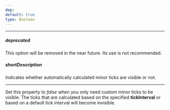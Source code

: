 ```yaml
---
dep: 
default: true
type: Boolean
---
```

---
##### deprecated
This option will be removed in the near future. Its use is not recommended.

##### shortDescription
Indicates whether automatically calculated minor ticks are visible or not.

---
<p>Set this property to <i>false</i> when you only need custom minor ticks to be visible. The ticks that are calculated based on the specified <b>tickInterval</b> or based on a default tick interval will become invisible.</p>